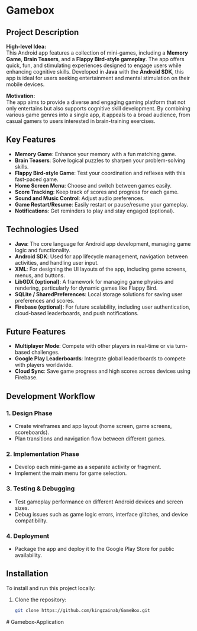 # Gamebox

## Project Description

**High-level Idea:**  
This Android app features a collection of mini-games, including a **Memory Game**, **Brain Teasers**, and a **Flappy Bird-style gameplay**. The app offers quick, fun, and stimulating experiences designed to engage users while enhancing cognitive skills. Developed in **Java** with the **Android SDK**, this app is ideal for users seeking entertainment and mental stimulation on their mobile devices.

**Motivation:**  
The app aims to provide a diverse and engaging gaming platform that not only entertains but also supports cognitive skill development. By combining various game genres into a single app, it appeals to a broad audience, from casual gamers to users interested in brain-training exercises.

## Key Features

- **Memory Game**: Enhance your memory with a fun matching game.
- **Brain Teasers**: Solve logical puzzles to sharpen your problem-solving skills.
- **Flappy Bird-style Game**: Test your coordination and reflexes with this fast-paced game.
- **Home Screen Menu**: Choose and switch between games easily.
- **Score Tracking**: Keep track of scores and progress for each game.
- **Sound and Music Control**: Adjust audio preferences.
- **Game Restart/Resume**: Easily restart or pause/resume your gameplay.
- **Notifications**: Get reminders to play and stay engaged (optional).

## Technologies Used

- **Java**: The core language for Android app development, managing game logic and functionality.
- **Android SDK**: Used for app lifecycle management, navigation between activities, and handling user input.
- **XML**: For designing the UI layouts of the app, including game screens, menus, and buttons.
- **LibGDX (optional)**: A framework for managing game physics and rendering, particularly for dynamic games like Flappy Bird.
- **SQLite / SharedPreferences**: Local storage solutions for saving user preferences and scores.
- **Firebase (optional)**: For future scalability, including user authentication, cloud-based leaderboards, and push notifications.

## Future Features

- **Multiplayer Mode**: Compete with other players in real-time or via turn-based challenges.
- **Google Play Leaderboards**: Integrate global leaderboards to compete with players worldwide.
- **Cloud Sync**: Save game progress and high scores across devices using Firebase.

## Development Workflow

### 1. **Design Phase**
- Create wireframes and app layout (home screen, game screens, scoreboards).
- Plan transitions and navigation flow between different games.

### 2. **Implementation Phase**
- Develop each mini-game as a separate activity or fragment.
- Implement the main menu for game selection.

### 3. **Testing & Debugging**
- Test gameplay performance on different Android devices and screen sizes.
- Debug issues such as game logic errors, interface glitches, and device compatibility.

### 4. **Deployment**
- Package the app and deploy it to the Google Play Store for public availability.

## Installation

To install and run this project locally:

1. Clone the repository:
   ```bash
   git clone https://github.com/kingzainab/GameBox.git
#   G a m e b o x - A p p l i c a t i o n  
 